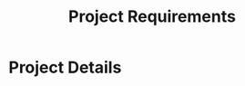 ﻿---  
layout: page  
title: Project Requirements
permalink: /project_details/  
---  

# Project Details     




  

  

